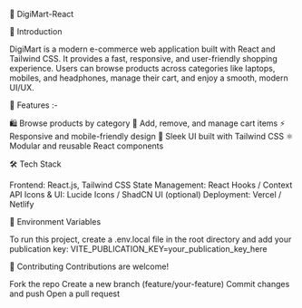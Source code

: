 🛒 DigiMart-React

📌 Introduction

DigiMart is a modern e-commerce web application built with React and Tailwind CSS. It provides a fast, responsive, and user-friendly shopping experience. Users can browse products across categories like laptops, mobiles, and headphones, manage their cart, and enjoy a smooth, modern UI/UX.


🚀 Features :-

🛍️ Browse products by category
🛒 Add, remove, and manage cart items
⚡ Responsive and mobile-friendly design
🎨 Sleek UI built with Tailwind CSS
⚛️ Modular and reusable React components


🛠️ Tech Stack

Frontend: React.js, Tailwind CSS
State Management: React Hooks / Context API
Icons & UI: Lucide Icons / ShadCN UI (optional)
Deployment: Vercel / Netlify


🔑 Environment Variables

To run this project, create a .env.local file in the root directory and add your publication key:
VITE_PUBLICATION_KEY=your_publication_key_here

🤝 Contributing
Contributions are welcome!

Fork the repo
Create a new branch (feature/your-feature)
Commit changes and push
Open a pull request

